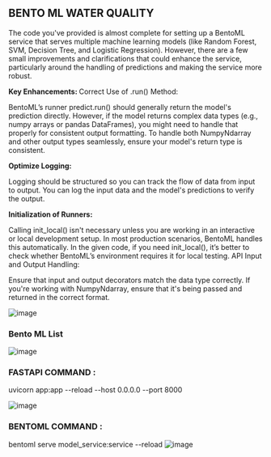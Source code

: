 ## BENTO ML WATER QUALITY

The code you've provided is almost complete for setting up a BentoML service that serves multiple machine learning models (like Random Forest, SVM, Decision Tree, and Logistic Regression). However, there are a few small improvements and clarifications that could enhance the service, particularly around the handling of predictions and making the service more robust.

<b> Key Enhancements: </b>
Correct Use of .run() Method:

BentoML’s runner predict.run() should generally return the model's prediction directly. However, if the model returns complex data types (e.g., numpy arrays or pandas DataFrames), you might need to handle that properly for consistent output formatting.
To handle both NumpyNdarray and other output types seamlessly, ensure your model's return type is consistent.


<b> Optimize Logging: </b>

Logging should be structured so you can track the flow of data from input to output. You can log the input data and the model's predictions to verify the output.

<b> Initialization of Runners: </b>

Calling init_local() isn't necessary unless you are working in an interactive or local development setup. In most production scenarios, BentoML handles this automatically. In the given code, if you need init_local(), it’s better to check whether BentoML’s environment requires it for local testing.
API Input and Output Handling:

Ensure that input and output decorators match the data type correctly. If you're working with NumpyNdarray, ensure that it's being passed and returned in the correct format.

![image](https://github.com/user-attachments/assets/650319fe-65b7-4fae-8815-a1d92904e99f)

### Bento ML List
![image](https://github.com/user-attachments/assets/5ae42d60-dedd-411d-b4d2-7f43d3cb30c7)

### FASTAPI COMMAND :

uvicorn app:app --reload --host 0.0.0.0 --port 8000

![image](https://github.com/user-attachments/assets/805b0275-0950-42ee-8fb8-8b3efed2f0c4)


### BENTOML COMMAND :
bentoml serve model_service:service --reload
![image](https://github.com/user-attachments/assets/ab45cf62-26ba-4ace-aa75-0b9dc817d693)





